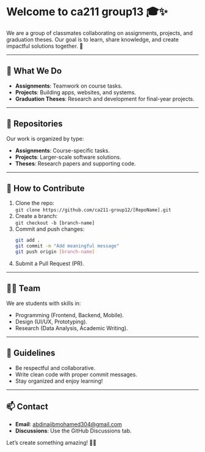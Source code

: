 # Welcome to **ca211 group13** 🎓✨

We are a group of classmates collaborating on assignments, projects, and graduation theses. Our goal is to learn, share knowledge, and create impactful solutions together. 🚀

---

## 🎯 **What We Do**
- **Assignments**: Teamwork on course tasks.  
- **Projects**: Building apps, websites, and systems.  
- **Graduation Theses**: Research and development for final-year projects.  

---

## 📁 **Repositories**
Our work is organized by type:
- **Assignments**: Course-specific tasks.  
- **Projects**: Larger-scale software solutions.  
- **Theses**: Research papers and supporting code.  

---

## 🤝 **How to Contribute**
1. Clone the repo:  
   `git clone https://github.com/ca211-group12/[RepoName].git`  
2. Create a branch:  
   `git checkout -b [branch-name]`  
3. Commit and push changes:  
   ```bash
   git add .  
   git commit -m "Add meaningful message"  
   git push origin [branch-name]  
   ```  
4. Submit a Pull Request (PR).

---

## 🧑‍💻 **Team**
We are students with skills in:
- Programming (Frontend, Backend, Mobile).  
- Design (UI/UX, Prototyping).  
- Research (Data Analysis, Academic Writing).  

---

## 📝 **Guidelines**
- Be respectful and collaborative.  
- Write clean code with proper commit messages.  
- Stay organized and enjoy learning!

---

## 📫 **Contact**
- **Email**: abdinajibmohamed304@gmail.com  
- **Discussions**: Use the GitHub Discussions tab.  

Let’s create something amazing! 💪🎉

